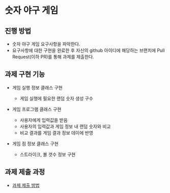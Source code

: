 # 숫자 야구 게임
## 진행 방법
* 숫자 야구 게임 요구사항을 파악한다.
* 요구사항에 대한 구현을 완료한 후 자신의 github 아이디에 해당하는 브랜치에 Pull Request(이하 PR)를 통해 과제를 제출한다.

## 과제 구현 기능
* 게임 실행 정보 클래스 구현 
    * 게임 실행에 필요한 랜덤 숫자 생성 구수
    
* 게임 프로그램 클래스 구현
    * 사용자에게 입력값을 받음
    * 사용자의 입력값과 게임 정보 내 랜덤 숫자와 비교
    * 비교 결과를 게임 결과 정보 데이에 반영

* 게임 점 정보 클래스 구현
    * 스트라이크, 볼 갯수 정보 구현
    
## 과제 제출 과정
* [과제 제출 방법](https://github.com/next-step/nextstep-docs/tree/master/precourse)

